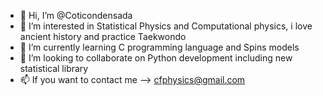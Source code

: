 - 👋 Hi, I’m @Coticondensada
- 👀 I’m interested in Statistical Physics and Computational physics, i love ancient history and practice Taekwondo
- 🌱 I’m currently learning C programming language and Spins models
- 💞️ I’m looking to collaborate on Python development including new statistical library
- 📫 If you want to contact me --> cfphysics@gmail.com

<!---
Coticondensada/StatisticalComputing is an a special repository of Computational physics develops that i work on python programming language.
--->
